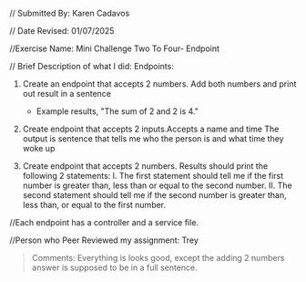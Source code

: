// Submitted By: Karen Cadavos

// Date Revised: 01/07/2025

//Exercise Name: Mini Challenge Two To Four- Endpoint

// Brief Description of what I did: Endpoints:

1. Create an endpoint that accepts 2 numbers. Add both numbers and print out result in a sentence

   - Example results, "The sum of 2 and 2 is 4."

2. Create endpoint that accepts 2 inputs.Accepts a name and time
   The output is sentence that tells me who the person is and what time they woke up

3. Create endpoint that accepts 2 numbers. Results should print the following 2 statements:
   I. The first statement should tell me if the first number is greater than, less than or equal to the second number.
   II. The second statement should tell me if the second number is greater than, less than, or equal to the first number.

//Each endpoint has a controller and a service file.

//Person who Peer Reviewed my assignment: Trey
> Comments: Everything is looks good, except the adding 2 numbers answer is supposed to be in a full sentence.
